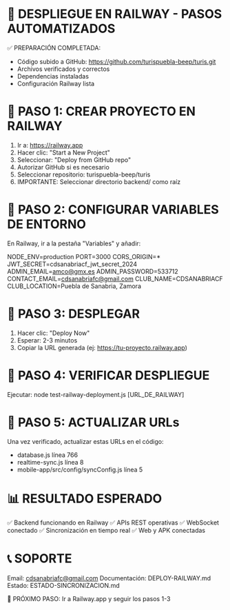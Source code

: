 
🚀 DESPLIEGUE EN RAILWAY - PASOS AUTOMATIZADOS
==============================================

✅ PREPARACIÓN COMPLETADA:
- Código subido a GitHub: https://github.com/turispuebla-beep/turis.git
- Archivos verificados y correctos
- Dependencias instaladas
- Configuración Railway lista

🚂 PASO 1: CREAR PROYECTO EN RAILWAY
====================================
1. Ir a: https://railway.app
2. Hacer clic: "Start a New Project"
3. Seleccionar: "Deploy from GitHub repo"
4. Autorizar GitHub si es necesario
5. Seleccionar repositorio: turispuebla-beep/turis
6. IMPORTANTE: Seleccionar directorio backend/ como raíz

🔧 PASO 2: CONFIGURAR VARIABLES DE ENTORNO
=========================================
En Railway, ir a la pestaña "Variables" y añadir:

NODE_ENV=production
PORT=3000
CORS_ORIGIN=*
JWT_SECRET=cdsanabriacf_jwt_secret_2024
ADMIN_EMAIL=amco@gmx.es
ADMIN_PASSWORD=533712
CONTACT_EMAIL=cdsanabriafc@gmail.com
CLUB_NAME=CDSANABRIACF
CLUB_LOCATION=Puebla de Sanabria, Zamora

🚀 PASO 3: DESPLEGAR
====================
1. Hacer clic: "Deploy Now"
2. Esperar: 2-3 minutos
3. Copiar la URL generada (ej: https://tu-proyecto.railway.app)

🧪 PASO 4: VERIFICAR DESPLIEGUE
===============================
Ejecutar: node test-railway-deployment.js [URL_DE_RAILWAY]

🔧 PASO 5: ACTUALIZAR URLs
==========================
Una vez verificado, actualizar estas URLs en el código:
- database.js línea 766
- realtime-sync.js línea 8  
- mobile-app/src/config/syncConfig.js línea 5

📊 RESULTADO ESPERADO
=====================
✅ Backend funcionando en Railway
✅ APIs REST operativas
✅ WebSocket conectado
✅ Sincronización en tiempo real
✅ Web y APK conectadas

📞 SOPORTE
==========
Email: cdsanabriafc@gmail.com
Documentación: DEPLOY-RAILWAY.md
Estado: ESTADO-SINCRONIZACION.md

🎯 PRÓXIMO PASO: Ir a Railway.app y seguir los pasos 1-3
